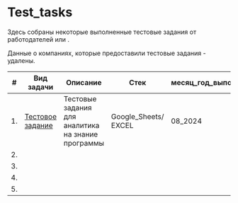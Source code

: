# Test_tasks
Здесь собраны некоторые выполненные тестовые задания от работодателей или . 

Данные о компаниях, которые предоставили тестовые задания -  удалены.

| #    | Вид задачи  | Описание                                                     | Стек                                                         | месяц_год_выполнения|
| ---- | ------------------------------------------------------------ | ------------------------------------------------------------ | ------------------------------------------------------------ |-----------------------------------------------------|
| 1.   | [Тестовое задание](https://github.com/brykovskaya/educational_projects/tree/main/project10_e_commerce) | Тестовые задания для аналитика на знание программы| Google_Sheets/ EXCEL| 08_2024 |
| 2.   | |   | |  |
| 3.   | |   | |  |
| 4.    | |   | |  |
| 5.   | |   | |  |
